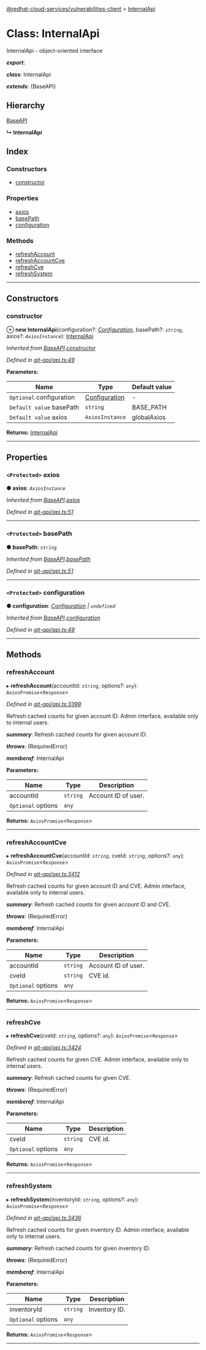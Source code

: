 [@redhat-cloud-services/vulnerabilities-client](../README.md) > [InternalApi](../classes/internalapi.md)

# Class: InternalApi

InternalApi - object-oriented interface

*__export__*: 

*__class__*: InternalApi

*__extends__*: {BaseAPI}

## Hierarchy

 [BaseAPI](baseapi.md)

**↳ InternalApi**

## Index

### Constructors

* [constructor](internalapi.md#constructor)

### Properties

* [axios](internalapi.md#axios)
* [basePath](internalapi.md#basepath)
* [configuration](internalapi.md#configuration)

### Methods

* [refreshAccount](internalapi.md#refreshaccount)
* [refreshAccountCve](internalapi.md#refreshaccountcve)
* [refreshCve](internalapi.md#refreshcve)
* [refreshSystem](internalapi.md#refreshsystem)

---

## Constructors

<a id="constructor"></a>

###  constructor

⊕ **new InternalApi**(configuration?: *[Configuration](configuration.md)*, basePath?: *`string`*, axios?: *`AxiosInstance`*): [InternalApi](internalapi.md)

*Inherited from [BaseAPI](baseapi.md).[constructor](baseapi.md#constructor)*

*Defined in [git-api/api.ts:49](https://github.com/karelhala/javascript-clients/blob/master/packages/vulnerabilities/git-api/api.ts#L49)*

**Parameters:**

| Name | Type | Default value |
| ------ | ------ | ------ |
| `Optional` configuration | [Configuration](configuration.md) | - |
| `Default value` basePath | `string` |  BASE_PATH |
| `Default value` axios | `AxiosInstance` |  globalAxios |

**Returns:** [InternalApi](internalapi.md)

___

## Properties

<a id="axios"></a>

### `<Protected>` axios

**● axios**: *`AxiosInstance`*

*Inherited from [BaseAPI](baseapi.md).[axios](baseapi.md#axios)*

*Defined in [git-api/api.ts:51](https://github.com/karelhala/javascript-clients/blob/master/packages/vulnerabilities/git-api/api.ts#L51)*

___
<a id="basepath"></a>

### `<Protected>` basePath

**● basePath**: *`string`*

*Inherited from [BaseAPI](baseapi.md).[basePath](baseapi.md#basepath)*

*Defined in [git-api/api.ts:51](https://github.com/karelhala/javascript-clients/blob/master/packages/vulnerabilities/git-api/api.ts#L51)*

___
<a id="configuration"></a>

### `<Protected>` configuration

**● configuration**: *[Configuration](configuration.md) \| `undefined`*

*Inherited from [BaseAPI](baseapi.md).[configuration](baseapi.md#configuration)*

*Defined in [git-api/api.ts:49](https://github.com/karelhala/javascript-clients/blob/master/packages/vulnerabilities/git-api/api.ts#L49)*

___

## Methods

<a id="refreshaccount"></a>

###  refreshAccount

▸ **refreshAccount**(accountId: *`string`*, options?: *`any`*): `AxiosPromise`<`Response`>

*Defined in [git-api/api.ts:3399](https://github.com/karelhala/javascript-clients/blob/master/packages/vulnerabilities/git-api/api.ts#L3399)*

Refresh cached counts for given account ID. Admin interface, available only to internal users.

*__summary__*: Refresh cached counts for given account ID.

*__throws__*: {RequiredError}

*__memberof__*: InternalApi

**Parameters:**

| Name | Type | Description |
| ------ | ------ | ------ |
| accountId | `string` |  Account ID of user. |
| `Optional` options | `any` |

**Returns:** `AxiosPromise`<`Response`>

___
<a id="refreshaccountcve"></a>

###  refreshAccountCve

▸ **refreshAccountCve**(accountId: *`string`*, cveId: *`string`*, options?: *`any`*): `AxiosPromise`<`Response`>

*Defined in [git-api/api.ts:3412](https://github.com/karelhala/javascript-clients/blob/master/packages/vulnerabilities/git-api/api.ts#L3412)*

Refresh cached counts for given account ID and CVE. Admin interface, available only to internal users.

*__summary__*: Refresh cached counts for given account ID and CVE.

*__throws__*: {RequiredError}

*__memberof__*: InternalApi

**Parameters:**

| Name | Type | Description |
| ------ | ------ | ------ |
| accountId | `string` |  Account ID of user. |
| cveId | `string` |  CVE id. |
| `Optional` options | `any` |

**Returns:** `AxiosPromise`<`Response`>

___
<a id="refreshcve"></a>

###  refreshCve

▸ **refreshCve**(cveId: *`string`*, options?: *`any`*): `AxiosPromise`<`Response`>

*Defined in [git-api/api.ts:3424](https://github.com/karelhala/javascript-clients/blob/master/packages/vulnerabilities/git-api/api.ts#L3424)*

Refresh cached counts for given CVE. Admin interface, available only to internal users.

*__summary__*: Refresh cached counts for given CVE.

*__throws__*: {RequiredError}

*__memberof__*: InternalApi

**Parameters:**

| Name | Type | Description |
| ------ | ------ | ------ |
| cveId | `string` |  CVE id. |
| `Optional` options | `any` |

**Returns:** `AxiosPromise`<`Response`>

___
<a id="refreshsystem"></a>

###  refreshSystem

▸ **refreshSystem**(inventoryId: *`string`*, options?: *`any`*): `AxiosPromise`<`Response`>

*Defined in [git-api/api.ts:3436](https://github.com/karelhala/javascript-clients/blob/master/packages/vulnerabilities/git-api/api.ts#L3436)*

Refresh cached counts for given inventory ID. Admin interface, available only to internal users.

*__summary__*: Refresh cached counts for given inventory ID.

*__throws__*: {RequiredError}

*__memberof__*: InternalApi

**Parameters:**

| Name | Type | Description |
| ------ | ------ | ------ |
| inventoryId | `string` |  Inventory ID. |
| `Optional` options | `any` |

**Returns:** `AxiosPromise`<`Response`>

___

